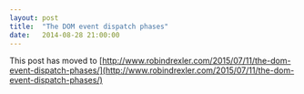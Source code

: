 ```yaml
---
layout: post
title:  "The DOM event dispatch phases"
date:   2014-08-28 21:00:00
---
```

This post has moved to [http://www.robindrexler.com/2015/07/11/the-dom-event-dispatch-phases/](http://www.robindrexler.com/2015/07/11/the-dom-event-dispatch-phases/)